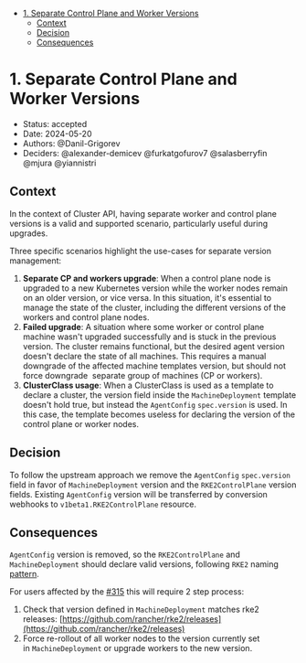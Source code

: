 - [1. Separate Control Plane and Worker Versions](#1-separate-control-plane-and-worker-versions)
  - [Context](#context)
  - [Decision](#decision)
  - [Consequences](#consequences)


# 1. Separate Control Plane and Worker Versions

- Status: accepted
- Date: 2024-05-20
- Authors: @Danil-Grigorev
- Deciders: @alexander-demicev @furkatgofurov7 @salasberryfin @mjura @yiannistri

## Context

In the context of Cluster API, having separate worker and control plane versions is a valid and supported scenario, particularly useful during upgrades.

Three specific scenarios highlight the use-cases for separate version management:

1. **Separate CP and workers upgrade**: When a control plane node is upgraded to a new Kubernetes version while the worker nodes remain on an
older version, or vice versa. In this situation, it's essential to manage the state of the cluster, including the different versions of the workers and control plane nodes.
2. **Failed upgrade**: A situation where some worker or control plane machine wasn't upgraded successfully and is
stuck in the previous version. The cluster remains functional, but the desired agent version doesn't declare the state of all
machines. This requires a manual downgrade of the affected machine templates version, but should not force downgrade 
separate group of machines (CP or workers).
3. **ClusterClass usage**: When a ClusterClass is used as a template to declare a cluster, the version field
inside the `MachineDeployment` template doesn't hold true, but instead the `AgentConfig` `spec.version` is used.
In this case, the template becomes useless for declaring the version of the control plane or worker nodes.

## Decision

To follow the upstream approach we remove the `AgentConfig` `spec.version` field in favor of `MachineDeployment` version 
and the `RKE2ControlPlane` version fields. Existing `AgentConfig` version will be transferred by conversion webhooks to `v1beta1.RKE2ControlPlane` resource.

## Consequences

`AgentConfig` version is removed, so the `RKE2ControlPlane` and `MachineDeployment` should declare valid versions, following `RKE2` naming [pattern](https://github.com/rancher/rke2/releases).

For users affected by the [#315](https://github.com/rancher/cluster-api-provider-rke2/issues/315) this will require 2 step process:
1. Check that version defined in `MachineDeployment` matches rke2 releases: [https://github.com/rancher/rke2/releases](https://github.com/rancher/rke2/releases)
2. Force re-rollout of all worker nodes to the version currently set in `MachineDeployment` or upgrade workers to the new version.
